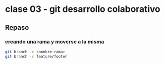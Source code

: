 # clase 03 - git desarrollo colaborativo

## Repaso

### creando una rama y moverse a la misma

```sh
git branch -c <nombre-rama>
git branch -c feature/footer
```